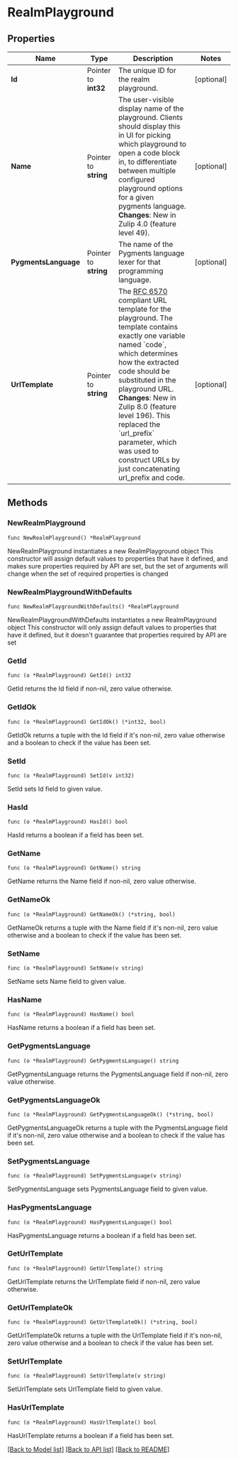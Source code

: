 # RealmPlayground

## Properties

Name | Type | Description | Notes
------------ | ------------- | ------------- | -------------
**Id** | Pointer to **int32** | The unique ID for the realm playground.  | [optional] 
**Name** | Pointer to **string** | The user-visible display name of the playground. Clients should display this in UI for picking which playground to open a code block in, to differentiate between multiple configured playground options for a given pygments language.  **Changes**: New in Zulip 4.0 (feature level 49).  | [optional] 
**PygmentsLanguage** | Pointer to **string** | The name of the Pygments language lexer for that programming language.  | [optional] 
**UrlTemplate** | Pointer to **string** | The [RFC 6570](https://www.rfc-editor.org/rfc/rfc6570.html) compliant URL template for the playground. The template contains exactly one variable named &#x60;code&#x60;, which determines how the extracted code should be substituted in the playground URL.  **Changes**: New in Zulip 8.0 (feature level 196). This replaced the &#x60;url_prefix&#x60; parameter, which was used to construct URLs by just concatenating url_prefix and code.  | [optional] 

## Methods

### NewRealmPlayground

`func NewRealmPlayground() *RealmPlayground`

NewRealmPlayground instantiates a new RealmPlayground object
This constructor will assign default values to properties that have it defined,
and makes sure properties required by API are set, but the set of arguments
will change when the set of required properties is changed

### NewRealmPlaygroundWithDefaults

`func NewRealmPlaygroundWithDefaults() *RealmPlayground`

NewRealmPlaygroundWithDefaults instantiates a new RealmPlayground object
This constructor will only assign default values to properties that have it defined,
but it doesn't guarantee that properties required by API are set

### GetId

`func (o *RealmPlayground) GetId() int32`

GetId returns the Id field if non-nil, zero value otherwise.

### GetIdOk

`func (o *RealmPlayground) GetIdOk() (*int32, bool)`

GetIdOk returns a tuple with the Id field if it's non-nil, zero value otherwise
and a boolean to check if the value has been set.

### SetId

`func (o *RealmPlayground) SetId(v int32)`

SetId sets Id field to given value.

### HasId

`func (o *RealmPlayground) HasId() bool`

HasId returns a boolean if a field has been set.

### GetName

`func (o *RealmPlayground) GetName() string`

GetName returns the Name field if non-nil, zero value otherwise.

### GetNameOk

`func (o *RealmPlayground) GetNameOk() (*string, bool)`

GetNameOk returns a tuple with the Name field if it's non-nil, zero value otherwise
and a boolean to check if the value has been set.

### SetName

`func (o *RealmPlayground) SetName(v string)`

SetName sets Name field to given value.

### HasName

`func (o *RealmPlayground) HasName() bool`

HasName returns a boolean if a field has been set.

### GetPygmentsLanguage

`func (o *RealmPlayground) GetPygmentsLanguage() string`

GetPygmentsLanguage returns the PygmentsLanguage field if non-nil, zero value otherwise.

### GetPygmentsLanguageOk

`func (o *RealmPlayground) GetPygmentsLanguageOk() (*string, bool)`

GetPygmentsLanguageOk returns a tuple with the PygmentsLanguage field if it's non-nil, zero value otherwise
and a boolean to check if the value has been set.

### SetPygmentsLanguage

`func (o *RealmPlayground) SetPygmentsLanguage(v string)`

SetPygmentsLanguage sets PygmentsLanguage field to given value.

### HasPygmentsLanguage

`func (o *RealmPlayground) HasPygmentsLanguage() bool`

HasPygmentsLanguage returns a boolean if a field has been set.

### GetUrlTemplate

`func (o *RealmPlayground) GetUrlTemplate() string`

GetUrlTemplate returns the UrlTemplate field if non-nil, zero value otherwise.

### GetUrlTemplateOk

`func (o *RealmPlayground) GetUrlTemplateOk() (*string, bool)`

GetUrlTemplateOk returns a tuple with the UrlTemplate field if it's non-nil, zero value otherwise
and a boolean to check if the value has been set.

### SetUrlTemplate

`func (o *RealmPlayground) SetUrlTemplate(v string)`

SetUrlTemplate sets UrlTemplate field to given value.

### HasUrlTemplate

`func (o *RealmPlayground) HasUrlTemplate() bool`

HasUrlTemplate returns a boolean if a field has been set.


[[Back to Model list]](../README.md#documentation-for-models) [[Back to API list]](../README.md#documentation-for-api-endpoints) [[Back to README]](../README.md)


